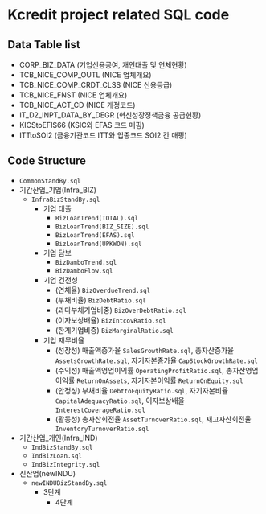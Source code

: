 # Kcredit project related SQL code

## Data Table list
* CORP_BIZ_DATA (기업신용공여, 개인대출 및 연체현황)
* TCB_NICE_COMP_OUTL (NICE 업체개요)
* TCB_NICE_COMP_CRDT_CLSS (NICE 신용등급)
* TCB_NICE_FNST (NICE 업체개요)
* TCB_NICE_ACT_CD (NICE 개정코드)
* IT_D2_INPT_DATA_BY_DEGR (혁신성장정책금융 공급현황)
* KICStoEFIS66 (KSIC와 EFAS 코드 매핑)
* ITTtoSOI2 (금융기관코드 ITT와 업종코드 SOI2 간 매핑)

## Code Structure
* `CommonStandBy.sql`
* 기간산업_기업(Infra_BIZ)
  - `InfraBizStandBy.sql`
    + 기업 대출
      + `BizLoanTrend(TOTAL).sql`
      + `BizLoanTrend(BIZ_SIZE).sql`
      + `BizLoanTrend(EFAS).sql`
      + `BizLoanTrend(UPKWON).sql`
    + 기업 담보
      + `BizDamboTrend.sql`
      + `BizDamboFlow.sql` 
    + 기업 건전성
      + (연체율) `BizOverdueTrend.sql`
      + (부채비율) `BizDebtRatio.sql`
      + (과다부채기업비중) `BizOverDebtRatio.sql`
      + (이자보상배율) `BizIntcovRatio.sql`
      + (한계기업비중) `BizMarginalRatio.sql`
    + 기업 재무비율
      + (성장성) 매출액증가율 `SalesGrowthRate.sql`, 총자산증가율 `AssetsGrowthRate.sql`, 자기자본증가율 `CapStockGrowthRate.sql`
      + (수익성) 매출액영업이익률 `OperatingProfitRatio.sql`, 총자산영업이익률 `ReturnOnAssets`, 자기자본이익률 `ReturnOnEquity.sql`
      + (안정성) 부채비율 `DebttoEquityRatio.sql`, 자기자본비율 `CapitalAdequacyRatio.sql`, 이자보상배율 `InterestCoverageRatio.sql`
      + (활동성) 총자산회전율 `AssetTurnoverRatio.sql`, 재고자산회전율 `InventoryTurnoverRatio.sql`
* 기간산업_개인(Infra_IND)
   - `IndBizStandBy.sql`
   - `IndBizLoan.sql`
   - `IndBizIntegrity.sql`
* 신산업(newINDU)
  - `newINDUBizStandBy.sql`
    + 3단계
      + 4단계



